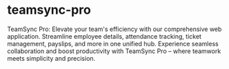 # teamsync-pro
TeamSync Pro: Elevate your team's efficiency with our comprehensive web application. Streamline employee details, attendance tracking, ticket management, payslips, and more in one unified hub. Experience seamless collaboration and boost productivity with TeamSync Pro – where teamwork meets simplicity and precision.
